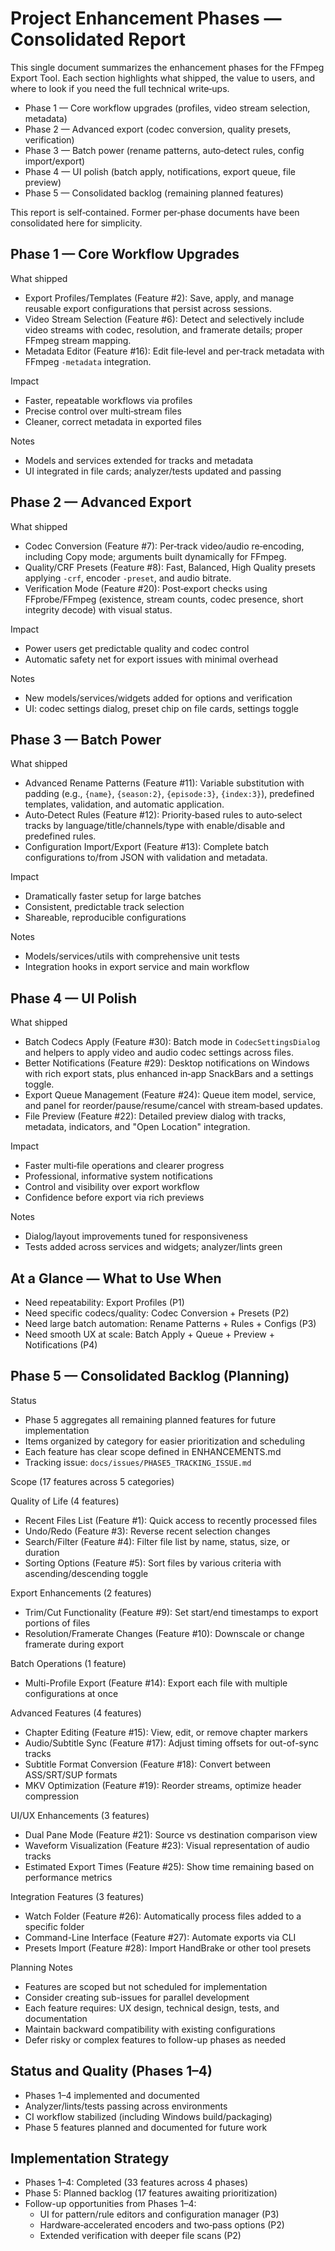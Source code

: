 # Project Enhancement Phases — Consolidated Report

This single document summarizes the enhancement phases for the FFmpeg Export Tool. Each section highlights what shipped, the value to users, and where to look if you need the full technical write‑ups.

- Phase 1 — Core workflow upgrades (profiles, video stream selection, metadata)
- Phase 2 — Advanced export (codec conversion, quality presets, verification)
- Phase 3 — Batch power (rename patterns, auto‑detect rules, config import/export)
- Phase 4 — UI polish (batch apply, notifications, export queue, file preview)
- Phase 5 — Consolidated backlog (remaining planned features)

This report is self‑contained. Former per‑phase documents have been consolidated here for simplicity.

## Phase 1 — Core Workflow Upgrades

What shipped
- Export Profiles/Templates (Feature #2): Save, apply, and manage reusable export configurations that persist across sessions.
- Video Stream Selection (Feature #6): Detect and selectively include video streams with codec, resolution, and framerate details; proper FFmpeg stream mapping.
- Metadata Editor (Feature #16): Edit file‑level and per‑track metadata with FFmpeg `-metadata` integration.

Impact
- Faster, repeatable workflows via profiles
- Precise control over multi‑stream files
- Cleaner, correct metadata in exported files

Notes
- Models and services extended for tracks and metadata
- UI integrated in file cards; analyzer/tests updated and passing

## Phase 2 — Advanced Export

What shipped
- Codec Conversion (Feature #7): Per‑track video/audio re‑encoding, including Copy mode; arguments built dynamically for FFmpeg.
- Quality/CRF Presets (Feature #8): Fast, Balanced, High Quality presets applying `-crf`, encoder `-preset`, and audio bitrate.
- Verification Mode (Feature #20): Post‑export checks using FFprobe/FFmpeg (existence, stream counts, codec presence, short integrity decode) with visual status.

Impact
- Power users get predictable quality and codec control
- Automatic safety net for export issues with minimal overhead

Notes
- New models/services/widgets added for options and verification
- UI: codec settings dialog, preset chip on file cards, settings toggle

## Phase 3 — Batch Power

What shipped
- Advanced Rename Patterns (Feature #11): Variable substitution with padding (e.g., `{name}`, `{season:2}`, `{episode:3}`, `{index:3}`), predefined templates, validation, and automatic application.
- Auto‑Detect Rules (Feature #12): Priority‑based rules to auto‑select tracks by language/title/channels/type with enable/disable and predefined rules.
- Configuration Import/Export (Feature #13): Complete batch configurations to/from JSON with validation and metadata.

Impact
- Dramatically faster setup for large batches
- Consistent, predictable track selection
- Shareable, reproducible configurations

Notes
- Models/services/utils with comprehensive unit tests
- Integration hooks in export service and main workflow

## Phase 4 — UI Polish

What shipped
- Batch Codecs Apply (Feature #30): Batch mode in `CodecSettingsDialog` and helpers to apply video and audio codec settings across files.
- Better Notifications (Feature #29): Desktop notifications on Windows with rich export stats, plus enhanced in‑app SnackBars and a settings toggle.
- Export Queue Management (Feature #24): Queue item model, service, and panel for reorder/pause/resume/cancel with stream‑based updates.
- File Preview (Feature #22): Detailed preview dialog with tracks, metadata, indicators, and "Open Location" integration.

Impact
- Faster multi‑file operations and clearer progress
- Professional, informative system notifications
- Control and visibility over export workflow
- Confidence before export via rich previews

Notes
- Dialog/layout improvements tuned for responsiveness
- Tests added across services and widgets; analyzer/lints green

## At a Glance — What to Use When
- Need repeatability: Export Profiles (P1)
- Need specific codecs/quality: Codec Conversion + Presets (P2)
- Need large batch automation: Rename Patterns + Rules + Configs (P3)
- Need smooth UX at scale: Batch Apply + Queue + Preview + Notifications (P4)

## Phase 5 — Consolidated Backlog (Planning)

Status
- Phase 5 aggregates all remaining planned features for future implementation
- Items organized by category for easier prioritization and scheduling
- Each feature has clear scope defined in ENHANCEMENTS.md
- Tracking issue: `docs/issues/PHASE5_TRACKING_ISSUE.md`

Scope (17 features across 5 categories)

Quality of Life (4 features)
- Recent Files List (Feature #1): Quick access to recently processed files
- Undo/Redo (Feature #3): Reverse recent selection changes
- Search/Filter (Feature #4): Filter file list by name, status, size, or duration
- Sorting Options (Feature #5): Sort files by various criteria with ascending/descending toggle

Export Enhancements (2 features)
- Trim/Cut Functionality (Feature #9): Set start/end timestamps to export portions of files
- Resolution/Framerate Changes (Feature #10): Downscale or change framerate during export

Batch Operations (1 feature)
- Multi-Profile Export (Feature #14): Export each file with multiple configurations at once

Advanced Features (4 features)
- Chapter Editing (Feature #15): View, edit, or remove chapter markers
- Audio/Subtitle Sync (Feature #17): Adjust timing offsets for out-of-sync tracks
- Subtitle Format Conversion (Feature #18): Convert between ASS/SRT/SUP formats
- MKV Optimization (Feature #19): Reorder streams, optimize header compression

UI/UX Enhancements (3 features)
- Dual Pane Mode (Feature #21): Source vs destination comparison view
- Waveform Visualization (Feature #23): Visual representation of audio tracks
- Estimated Export Times (Feature #25): Show time remaining based on performance metrics

Integration Features (3 features)
- Watch Folder (Feature #26): Automatically process files added to a specific folder
- Command-Line Interface (Feature #27): Automate exports via CLI
- Presets Import (Feature #28): Import HandBrake or other tool presets

Planning Notes
- Features are scoped but not scheduled for implementation
- Consider creating sub-issues for parallel development
- Each feature requires: UX design, technical design, tests, and documentation
- Maintain backward compatibility with existing configurations
- Defer risky or complex features to follow-up phases as needed

## Status and Quality (Phases 1–4)
- Phases 1–4 implemented and documented
- Analyzer/lints/tests passing across environments
- CI workflow stabilized (including Windows build/packaging)
- Phase 5 features planned and documented for future work

## Implementation Strategy
- Phases 1–4: Completed (33 features across 4 phases)
- Phase 5: Planned backlog (17 features awaiting prioritization)
- Follow-up opportunities from Phases 1–4:
  - UI for pattern/rule editors and configuration manager (P3)
  - Hardware‑accelerated encoders and two‑pass options (P2)
  - Extended verification with deeper file scans (P2)
